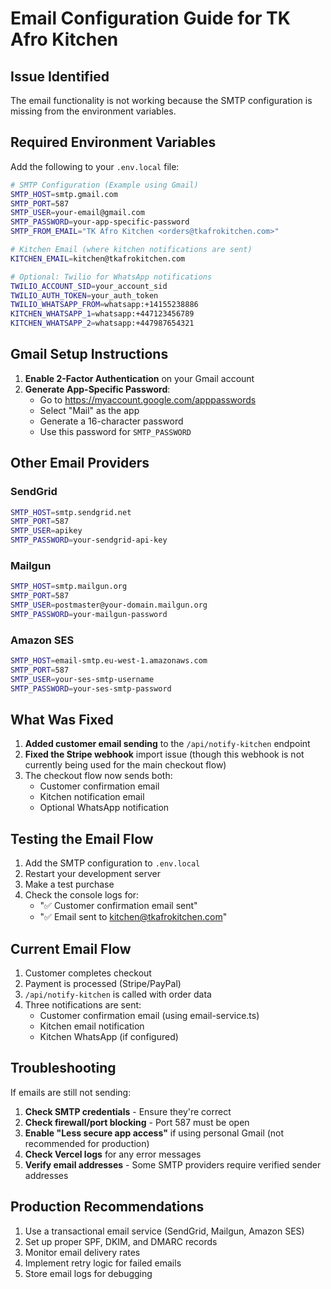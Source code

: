 # Email Configuration Guide for TK Afro Kitchen

## Issue Identified
The email functionality is not working because the SMTP configuration is missing from the environment variables.

## Required Environment Variables

Add the following to your `.env.local` file:

```bash
# SMTP Configuration (Example using Gmail)
SMTP_HOST=smtp.gmail.com
SMTP_PORT=587
SMTP_USER=your-email@gmail.com
SMTP_PASSWORD=your-app-specific-password
SMTP_FROM_EMAIL="TK Afro Kitchen <orders@tkafrokitchen.com>"

# Kitchen Email (where kitchen notifications are sent)
KITCHEN_EMAIL=kitchen@tkafrokitchen.com

# Optional: Twilio for WhatsApp notifications
TWILIO_ACCOUNT_SID=your_account_sid
TWILIO_AUTH_TOKEN=your_auth_token
TWILIO_WHATSAPP_FROM=whatsapp:+14155238886
KITCHEN_WHATSAPP_1=whatsapp:+447123456789
KITCHEN_WHATSAPP_2=whatsapp:+447987654321
```

## Gmail Setup Instructions

1. **Enable 2-Factor Authentication** on your Gmail account
2. **Generate App-Specific Password**:
   - Go to https://myaccount.google.com/apppasswords
   - Select "Mail" as the app
   - Generate a 16-character password
   - Use this password for `SMTP_PASSWORD`

## Other Email Providers

### SendGrid
```bash
SMTP_HOST=smtp.sendgrid.net
SMTP_PORT=587
SMTP_USER=apikey
SMTP_PASSWORD=your-sendgrid-api-key
```

### Mailgun
```bash
SMTP_HOST=smtp.mailgun.org
SMTP_PORT=587
SMTP_USER=postmaster@your-domain.mailgun.org
SMTP_PASSWORD=your-mailgun-password
```

### Amazon SES
```bash
SMTP_HOST=email-smtp.eu-west-1.amazonaws.com
SMTP_PORT=587
SMTP_USER=your-ses-smtp-username
SMTP_PASSWORD=your-ses-smtp-password
```

## What Was Fixed

1. **Added customer email sending** to the `/api/notify-kitchen` endpoint
2. **Fixed the Stripe webhook** import issue (though this webhook is not currently being used for the main checkout flow)
3. The checkout flow now sends both:
   - Customer confirmation email
   - Kitchen notification email
   - Optional WhatsApp notification

## Testing the Email Flow

1. Add the SMTP configuration to `.env.local`
2. Restart your development server
3. Make a test purchase
4. Check the console logs for:
   - "✅ Customer confirmation email sent"
   - "✅ Email sent to kitchen@tkafrokitchen.com"

## Current Email Flow

1. Customer completes checkout
2. Payment is processed (Stripe/PayPal)
3. `/api/notify-kitchen` is called with order data
4. Three notifications are sent:
   - Customer confirmation email (using email-service.ts)
   - Kitchen email notification
   - Kitchen WhatsApp (if configured)

## Troubleshooting

If emails are still not sending:

1. **Check SMTP credentials** - Ensure they're correct
2. **Check firewall/port blocking** - Port 587 must be open
3. **Enable "Less secure app access"** if using personal Gmail (not recommended for production)
4. **Check Vercel logs** for any error messages
5. **Verify email addresses** - Some SMTP providers require verified sender addresses

## Production Recommendations

1. Use a transactional email service (SendGrid, Mailgun, Amazon SES)
2. Set up proper SPF, DKIM, and DMARC records
3. Monitor email delivery rates
4. Implement retry logic for failed emails
5. Store email logs for debugging